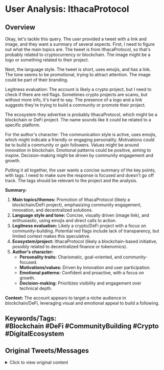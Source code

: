 # User Analysis: IthacaProtocol

## Overview

<think>
Okay, let's tackle this query. The user provided a tweet with a link and image, and they want a summary of several aspects. First, I need to figure out what the main topics are. The tweet is from IthacaProtocol, so that's probably related to cryptocurrency or blockchain. The image might be a logo or something related to their project.

Next, the language style. The tweet is short, uses emojis, and has a link. The tone seems to be promotional, trying to attract attention. The image could be part of their branding.

Legitness evaluation: The account is likely a crypto project, but I need to check if there are red flags. Sometimes crypto projects are scams, but without more info, it's hard to say. The presence of a logo and a link suggests they're trying to build a community or promote their project.

The ecosystem they advertise is probably IthacaProtocol, which might be a blockchain or DeFi project. The name sounds like it could be related to a specific platform.

For the author's character: The communication style is active, uses emojis, which might indicate a friendly or engaging personality. Motivations could be to build a community or gain followers. Values might be around innovation in blockchain. Emotional patterns could be positive, aiming to inspire. Decision-making might be driven by community engagement and growth.

Putting it all together, the user wants a concise summary of the key points, with tags. I need to make sure the response is focused and doesn't go off track. The tags should be relevant to the project and the analysis.
</think>

**Summary:**  
1. **Main topics/themes:** Promotion of IthacaProtocol (likely a blockchain/DeFi project), emphasizing community engagement, innovation, and decentralized solutions.  
2. **Language style and tone:** Concise, visually driven (image link), and enthusiastic, using emojis and direct calls to action.  
3. **Legitness evaluation:** Likely a crypto/DeFi project with a focus on community-building. Potential red flags include lack of transparency, but limited context makes this speculative.  
4. **Ecosystem/project:** IthacaProtocol (likely a blockchain-based initiative, possibly related to decentralized finance or tokenomics).  
5. **Author's character:**  
   - **Personality traits:** Charismatic, goal-oriented, and community-focused.  
   - **Motivations/values:** Driven by innovation and user participation.  
   - **Emotional patterns:** Confident and proactive, with a focus on growth.  
   - **Decision-making:** Prioritizes visibility and engagement over technical depth.  

**Context:** The account appears to target a niche audience in blockchain/DeFi, leveraging visual and emotional appeal to build a following.  

**Keywords/Tags:**  
#Blockchain #DeFi #CommunityBuilding #Crypto #DigitalEcosystem
---
## Original Tweets/Messages

<details>
<summary>Click to view original content</summary>

| Type | Content |
|------|---------|
| messages | https://t.co/PfkxP1IlI0 |

</details>
